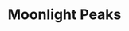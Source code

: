 ---
layout: gamepage
lang: "it"
title: "Moonlight Peaks"

game: "The Game"
game-description: "🐀 Turn into a rat in the moonlight<br>
🐀 Kill the guards<br>
🐀 Keep your health under control<br>
🔮 Turn back into a witch in the torch light<br>
🔮 Hide from the guards<br>
🩸 Your health determines your bleeding<br>
🩸 Escape the prison!<br>"

development: "The Development"
development-description: "wa"

controls: "Controls"
controls-description: "⌨️ WASD to move<br>
🎮 Left joystick to move"

credits: "Credits"
credits-description: "🔥 Gameplay video music: Behind the Curtain of Deceit by StudioKolomna"

cover_image: "/assets/MoonlightPeaks/moonlightpeaks_banner.jpg"
background_image: "/assets/MoonlightPeaks/moonlightpeaks_background.jpg"
background_color: "#615aed"

gallery:
  - "/assets/MoonlightPeaks/1.jpg"
  - "/assets/MoonlightPeaks/2.jpg"
  - "/assets/MoonlightPeaks/3.jpg"

lang_links:
  it: "/it/projects/moonlightpeaks.html"
  en: "/en/projects/moonlightpeaks.html"
---